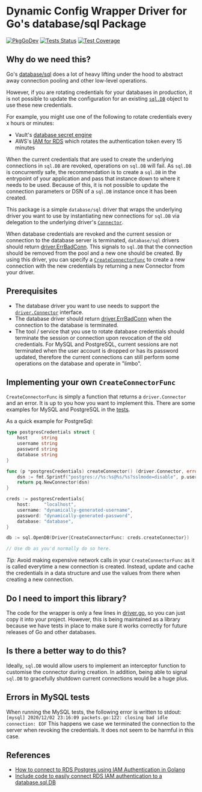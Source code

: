 # Dynamic Config Wrapper Driver for Go's database/sql Package

[![PkgGoDev](https://pkg.go.dev/badge/github.com/Boostport/dynamic-database-config)](https://pkg.go.dev/github.com/Boostport/dynamic-database-config)
[![Tests Status](https://github.com/Boostport/dynamic-database-config/workflows/Test/badge.svg)](https://github.com/Boostport/dynamic-database-config)
[![Test Coverage](https://api.codeclimate.com/v1/badges/d453f2dc545b3f630aad/test_coverage)](https://codeclimate.com/github/Boostport/dynamic-database-config/test_coverage)

## Why do we need this?
Go's [database/sql](https://golang.org/pkg/database/sql/) does a lot of heavy lifting under the hood to abstract away
connection pooling and other low-level operations.

However, if you are rotating credentials for your databases in production, it is not possible to update the
configuration for an existing [`sql.DB`](https://golang.org/pkg/database/sql/#DB) object to use these new credentials.

For example, you might use one of the following to rotate credentials every x hours or minutes:
- Vault's [database secret engine](https://www.vaultproject.io/docs/secrets/databases)
- AWS's [IAM for RDS](https://docs.aws.amazon.com/AmazonRDS/latest/UserGuide/UsingWithRDS.IAMDBAuth.html) which rotates the authentication token every 15 minutes

When the current credentials that are used to create the underlying connections in `sql.DB` are revoked, operations on
`sql.DB` will fail. As `sql.DB` is concurrently safe, the recommendation is to create a `sql.DB` in the entrypoint
of your application and pass that instance down to where it needs to be used. Because of this, it is not possible to update
the connection parameters or DSN of a `sql.DB` instance once it has been created.

This package is a simple `database/sql` driver that wraps the underlying driver you want to use by instantiating new 
connections for `sql.DB` via delegation to the underlying driver's [`Connector`](https://golang.org/pkg/database/sql/driver/#Connector).

When database credentials are revoked and the current session or connection to the database server is terminated, `database/sql`
drivers should return [driver.ErrBadConn](https://golang.org/pkg/database/sql/driver/#pkg-variables). This signals to `sql.DB` that
the connection should be removed from the pool and a new one should be created. By using this driver, you can specify a 
[`CreateConnectorFunc`](https://pkg.go.dev/github.com/Boostport/dynamic-database-config/#CreateConnectorFunc) to create a new
connection with the new credentials by returning a new Connector from your driver.

## Prerequisites
- The database driver you want to use needs to support the [`driver.Connector`](https://golang.org/pkg/database/sql/driver/#Connector)
interface.
- The database driver should return [driver.ErrBadConn](https://golang.org/pkg/database/sql/driver/#pkg-variables) when the
connection to the database is terminated.
- The tool / service that you use to rotate database credentials should terminate the session or connection upon
revocation of the old credentials. For MySQL and PostgreSQL, current sessions are not terminated when the user account
is dropped or has its password updated, therefore the current connections can still perform some operations on the database
and operate in "limbo".

## Implementing your own `CreateConnectorFunc`
`CreateConnectorFunc` is simply a function that returns a `driver.Connector` and an error. It is up to you how you want to
implement this. There are some examples for MySQL and PostgreSQL in the [tests](driver_test.go).

As a quick example for PostgreSql:
```go
type postgresCredentials struct {
	host     string
	username string
	password string
	database string
}

func (p *postgresCredentials) createConnector() (driver.Connector, error) {
	dsn := fmt.Sprintf("postgres://%s:%s@%s/%s?sslmode=disable", p.username, p.password, p.host, p.database)
	return pq.NewConnector(dsn)
}

creds := postgresCredentials{
    host:     "localhost",
    username: "dynamically-generated-username",
    password: "dynamically-generated-password",
    database: "database",
}

db := sql.OpenDB(Driver{CreateConnectorFunc: creds.createConnector})

// Use db as you'd normally do so here.
```

*Tip:* Avoid making expensive network calls in your `CreateConnectorFunc` as it is called everytime a new connection is
created. Instead, update and cache the credentials in a data structure and use the values from there when creating
a new connection.

## Do I need to import this library?
The code for the wrapper is only a few lines in [driver.go](driver.go), so you can just copy it into your project.
However, this is being maintained as a library because we have tests in place to make sure it works correctly
for future releases of Go and other databases.

## Is there a better way to do this?
Ideally, `sql.DB` would allow users to implement an interceptor function to customise the connector during creation.
In addition, being able to signal `sql.DB` to gracefully shutdown current connections would be a huge plus.

## Errors in MySQL tests
When running the MySQL tests, the following error is written to stdout: `[mysql] 2020/12/02 23:16:09 packets.go:122: closing bad idle connection: EOF`
This happens we case we terminated the connection to the server when revoking the credentials. It does not seem to be harmful
in this case.

## References
- [How to connect to RDS Postgres using IAM Authentication in Golang](https://github.com/califlower/golang-aws-rds-iam-postgres)
- [Include code to easily connect RDS IAM authentication to a database.sql.DB](https://github.com/aws/aws-sdk-go/issues/3043)